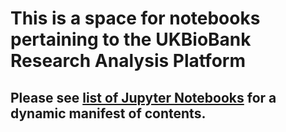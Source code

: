 # This is a space for notebooks pertaining to the UKBioBank Research Analysis Platform

## Please see [list of Jupyter Notebooks](notebook_description.tsv) for a dynamic manifest of contents.  


